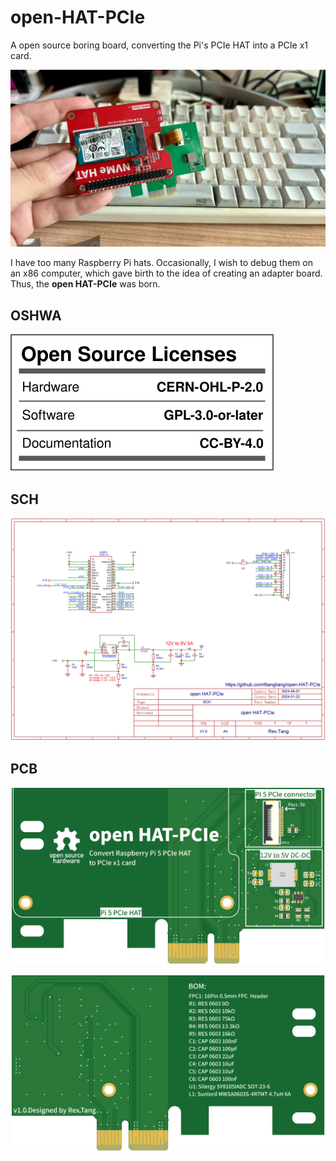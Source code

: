 # open-HAT-PCIe
A open source boring board, converting the Pi's PCIe HAT into a PCIe x1 card. 

![img](./image/preview.jpg "preview")


I have too many Raspberry Pi hats. Occasionally, I wish to debug them on an x86 computer, which gave birth to the idea of creating an adapter board. Thus, the **open HAT-PCIe** was born.

## OSHWA

![img](./oshw_facts.svg "oshw")

## SCH
![img](./hardware/SCH_open%20HAT-PCIe_2024-08-07.jpg " SCH")

## PCB
![img](./image/image_top_open%20HAT-PCIe_2024-08-07.png "PCB-Top")

![img](./image/image_bottom_open%20HAT-PCIe_2024-08-07.png "PCB-Bottom")
